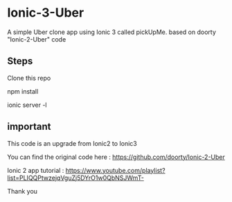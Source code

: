 # Ionic-3-Uber
A simple Uber clone app using Ionic 3 called pickUpMe. based on doorty "Ionic-2-Uber" code

## Steps

Clone this repo

npm install

ionic server -l

## important

This code is an upgrade from Ionic2 to Ionic3

You can find the original code here : https://github.com/doorty/Ionic-2-Uber

Ionic 2  app tutorial : https://www.youtube.com/playlist?list=PLIQQPtwzejqVguZj5DYrO1w0QbNSJWmT-



Thank you

